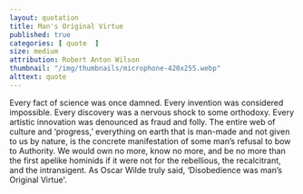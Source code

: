 ```yaml
---
layout: quotation
title: Man's Original Virtue
published: true 
categories: [ quote  ]
size: medium
attribution: Robert Anton Wilson
thumbnail: "/img/thumbnails/microphone-420x255.webp"
alttext: quote
---
```


Every fact of science was once damned. Every invention was considered impossible. Every discovery was a nervous shock 
to some orthodoxy. Every artistic innovation was denounced as fraud and folly. The entire web of culture and ‘progress,’ 
everything on earth that is man-made and not given to us by nature, is the concrete manifestation of some man’s refusal 
to bow to Authority. We would own no more, know no more, and be no more than the first apelike hominids if it were 
not for the rebellious, the recalcitrant, and the intransigent. As Oscar Wilde truly said, ‘Disobedience was 
man’s Original Virtue'.
